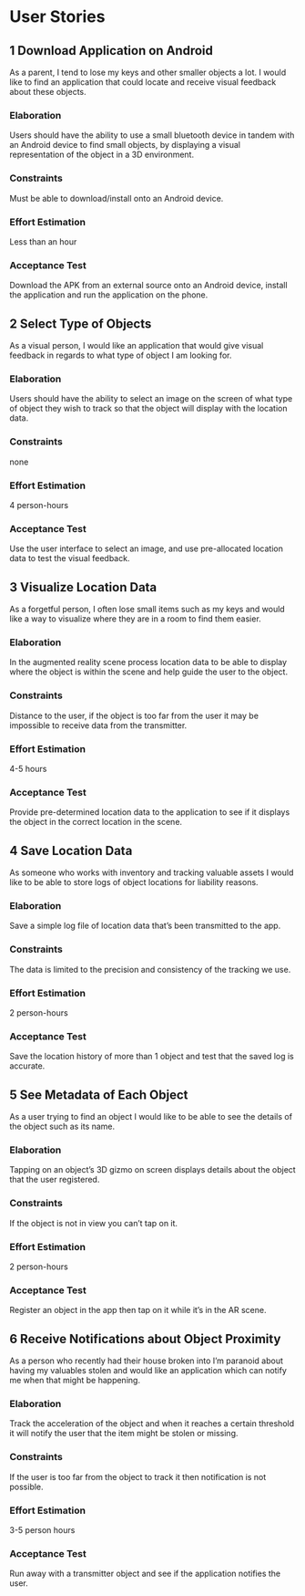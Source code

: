 # User Stories

## 1 Download Application on Android

As a parent, I tend to lose my keys and other smaller objects a lot. I would like to find an application that could locate and receive visual feedback about these objects.

### Elaboration

Users should have the ability to use a small bluetooth device in tandem with an Android device to find small objects, by displaying a visual representation of the object in a 3D environment. 

### Constraints

Must be able to download/install onto an Android device.

### Effort Estimation

Less than an hour

### Acceptance Test

Download the APK from an external source onto an Android device, install the application and run the application on the phone.

## 2 Select Type of Objects

As a visual person, I would like an application that would give visual feedback in regards to what type of object I am looking for.


### Elaboration

Users should have the ability to select an image on the screen of what type of object they wish to track so that the object will display with the location data.

### Constraints

none

### Effort Estimation

4 person-hours

### Acceptance Test

Use the user interface to select an image, and use pre-allocated location data to test the visual feedback.


## 3 Visualize Location Data

As a forgetful person, I often lose small items such as my keys and would like a way to visualize where they are in a room to find them easier.


### Elaboration

In the augmented reality scene process location data to be able to display where the object is within the scene and help guide the user to the object.


### Constraints

Distance to the user, if the object is too far from the user it may be impossible to receive data from the transmitter.


### Effort Estimation

4-5 hours

### Acceptance Test

Provide pre-determined location data to the application to see if it displays the object in the correct location in the scene.

## 4 Save Location Data

As someone who works with inventory and tracking valuable assets I would like to be able to store logs of object locations for liability reasons.

### Elaboration

Save a simple log file of location data that’s been transmitted to the app. 


### Constraints

The data is limited to the precision and consistency of the tracking we use.


### Effort Estimation

2 person-hours

### Acceptance Test

Save the location history of more than 1 object and test that the saved log is accurate.

## 5 See Metadata of Each Object

As a user trying to find an object I would like to be able to see the details of the object such as its name.


### Elaboration

Tapping on an object’s 3D gizmo on screen displays details about the object that the user registered. 

### Constraints

If the object is not in view you can’t tap on it. 

### Effort Estimation

2 person-hours

### Acceptance Test

Register an object in the app then tap on it while it’s in the AR scene.


## 6 Receive Notifications about Object Proximity

As a person who recently had their house broken into I’m paranoid about having my valuables stolen and would like an application which can notify me when that might be happening.


### Elaboration

Track the acceleration of the object and when it reaches a certain threshold it will notify the user that the item might be stolen or missing.


### Constraints

If the user is too far from the object to track it then notification is not possible.

### Effort Estimation

3-5 person hours

### Acceptance Test

Run away with a transmitter object and see if the application notifies the user.
